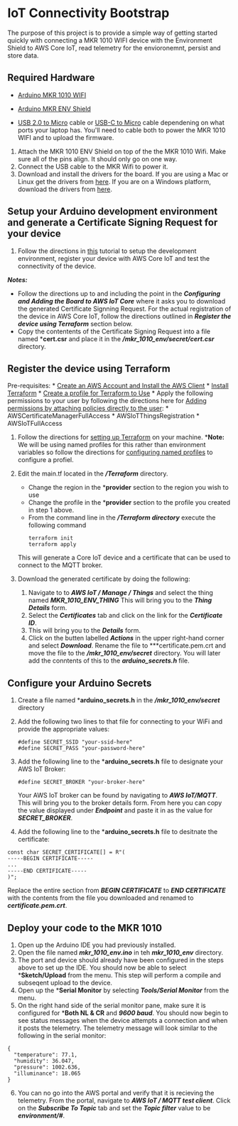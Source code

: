 # IoT Connectivity Bootstrap

The purpose of this project is to provide a simple way of getting started quickly with connecting a MKR 1010 WIFI device with the Environment Shield to AWS Core IoT, read telemetry for the envioronemnt,  persist and store data. 


## Required Hardware 
* [Arduino MKR 1010 WIFI](https://store-usa.arduino.cc/products/arduino-mkr-wifi-1010)
* [Arduino MKR ENV Shield](https://store-usa.arduino.cc/products/arduino-mkr-env-shield-rev2)

* [USB 2.0 to Micro](https://www.walmart.com/ip/Mimifly-Micro-USB-Cable-2FT-2Pack-Android-Charger-USB-2-0-A-to-Micro-B-Charging-Cord-for-Samsung-Galaxy-S5-S6-S7-Edge-Note-4-5-LG-Moto-PS4-Black/711844429?athbdg=L1600) cable or [USB-C to Micro](https://www.walmart.com/ip/Cable-Matters-Cable-Matters-USB-C-to-Micro-USB-Cable-Micro-USB-to-USB-C-Cable-with-Braided-Jacket-6-6-Feet-in-Black/51374095) cable dependening on what ports your laptop has. You'll need to cable both to power the MKR 1010 WIFI and to upload the firmware. 

1. Attach the MKR 1010 ENV Shield on top of the the MKR 1010 Wifi. Make sure all of the pins align. It should only go on one way. 
2. Connect the USB cable to the MKR Wifi to power it. 
3. Download and install the drivers for the board. If you are using a Mac or Linux get the drivers from [here](https://www.silabs.com/products/development-tools/software/usb-to-uart-bridge-vcp-drivers). If you are on a Windows platform, download the drivers from [here](here).

		
## Setup your Arduino development environment and generate a Certificate Signing Request for your device

1. Follow the directions in [this](https://docs.arduino.cc/tutorials/mkr-wifi-1010/securely-connecting-an-arduino-mkr-wifi-1010-to-aws-iot-core) tutorial to setup the development environment, register your device with AWS Core IoT and test the connectivity of the device. 

***Notes:*** 

* Follow the directions up to and including the point in the ***Configuring and Adding the Board to AWS IoT Core*** where it asks you to download the generated Certificate Signning Request. For the actual registration of the device in AWS Core IoT, follow the directions outlined in ***Register the device using Terraform*** section below. 
* Copy the contentents of the Certificate Signing Request into a file named ***cert.csr** and place it in the ***/mkr_1010_env/secret/cert.csr*** directory. 
	

## Register the device using Terraform

Pre-requisites:
	* [Create an AWS Account and Install the AWS Client](https://docs.aws.amazon.com/cli/latest/userguide/cli-chap-getting-started.html)
	* [Install Terraform](https://developer.hashicorp.com/terraform/tutorials/aws-get-started/install-cli)
	* [Create a profile for Terraform to Use](https://docs.aws.amazon.com/cli/latest/userguide/cli-configure-profiles.html****)
	* Apply the following permissions to your user by following the directions here for [Adding permissions by attaching policies directly to the user](https://docs.aws.amazon.com/IAM/latest/UserGuide/id_users_change-permissions.html):
		* AWSCertificateManagerFullAccess
		* AWSIoTThingsRegistration
		* AWSIoTFullAccess
 	

1. Follow the directions for [setting up Terraform](https://developer.hashicorp.com/terraform/tutorials/aws-get-started/aws-build) on your machine. ***Note:** We will be using named profiles for this rather than environment variables so follow the directions for [configuring named profiles](https://docs.aws.amazon.com/cli/latest/userguide/cli-configure-profiFrles.html) to configure a profiel.  

2. Edit the main.tf located in the ***/Terraform*** directory. 
	* Change the region in the ***provider** section to the region you wish to use
	* Change the profile in the ***provider** section to the profile you created in step 1 above.
	* From the command line in the ***/Terraform directory*** execute the following command
		```
		terraform init
		terraform apply
		```
	This will generate a Core IoT device and a certificate that can be used to connect to the MQTT broker. 
	
3. Download the generated certificate by doing the following:
	1. Navigate to to ***AWS IoT / Manage / Things*** and select the thing named ***MKR_1010_ENV_THING*** This will bring you to the ***Thing Details*** form.
	2. Select the ***Certificates*** tab and click on the link for the ***Certificate ID***.
	3. This will bring you to the ***Details*** form. 
	4. Click on the butten labelled ***Actions*** in the upper right-hand corner and select ***Download***. Rename the file to ***certificate.pem.crt and move the file to the ***/mkr_1010_env/secret*** directory. You will later add the conntents of this to the ***arduino_secrets.h*** file. 

## Configure your Arduino Secrets
1.	Create a file named ***arduino_secrets.h** in the ***/mkr_1010_env/secret*** directory
2. Add the following two lines to that file for connecting to your WiFi and provide the 	appropriate values:

	```
	#define SECRET_SSID "your-ssid-here"
	#define SECRET_PASS "your-password-here"
	
	```

3. Add the following line to the ***arduino_secrets.h** file to designate your AWS IoT Broker:

	```
	#define SECRET_BROKER "your-broker-here"
	```
	
	Your AWS IoT broker can be found by navigating to	***AWS IoT/MQTT***. This will bring you to the broker details form. From here you can copy the value displayed under ***Endpoint*** and paste it in as the value for ***SECRET_BROKER***.
	
 
4. Add the following line to the ***arduino_secrets.h** file to desitnate the certificate:
	
```
const char SECRET_CERTIFICATE[] = R"(
-----BEGIN CERTIFICATE-----
...
-----END CERTIFICATE-----
)";
```

Replace the entire section from ***BEGIN CERTIFICATE*** to ***END CERTIFICATE*** with the contents from the file you downloaded and renamed to ***certificate.pem.crt***.
	
## Deploy your code to the MKR 1010
1. Open up the Arduino IDE you had previously installed. 
2. Open the file named ***mkr_1010_env.ino*** in teh ***mkr_1010_env*** directory.
3. The port and device should already have been configured in the steps above to set up the IDE. You should now be able to select ***Sketch/Upload** from the menu. This step will perform a compile and subseqent upload to the device. 
4. Open up the ***Serial Monitor** by selecting ***Tools/Serial Monitor*** from the menu. 
5. On the right hand side 	of the serial monitor pane, make sure it is configured for ***Both NL & CR** and ***9600 baud***. You should now begin to see status messages when the device attempts a connection and when it posts the telemetry. The telemetry message will look similar to the following in the serial monitor:

```
{
  "temperature": 77.1,
  "humidity": 36.047,
  "pressure": 1002.636,
  "illuminance": 18.065
}
```
6. You can no go into the AWS portal and verify that it is recieving the telemetry. From the portal, navigate to ***AWS IoT / MQTT test client***. Click on the ***Subscribe To Topic*** tab and set the ***Topic filter*** value to be ***environment/#***.
 
	

